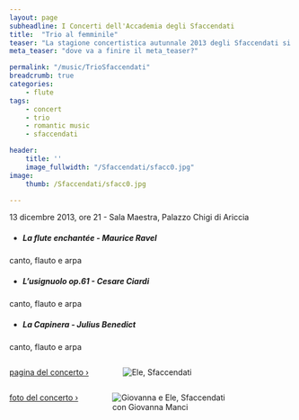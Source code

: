 ```yaml
---
layout: page
subheadline: I Concerti dell'Accademia degli Sfaccendati
title:  "Trio al femminile"
teaser: "La stagione concertistica autunnale 2013 degli Sfaccendati si conclude con un concerto in trio con la voce di Giovanna Manci e l'arpa di Floraleda Sacchi."
meta_teaser: "dove va a finire il meta_teaser?"

permalink: "/music/TrioSfaccendati"
breadcrumb: true
categories:
    - flute
tags:
    - concert
    - trio
    - romantic music
    - sfaccendati

header:
    title: ''
    image_fullwidth: "/Sfaccendati/sfacc0.jpg"
image:
    thumb: /Sfaccendati/sfacc0.jpg

---
```


13 dicembre 2013, ore 21 - Sala Maestra, Palazzo Chigi di Ariccia

* ##### La flute enchantée - *Maurice Ravel*
canto, flauto e arpa



* ##### L’usignuolo op.61 - *Cesare Ciardi*
canto, flauto e arpa



* ##### La Capinera - *Julius Benedict*
canto, flauto e arpa




<div class="row">
  <div class="large-6 columns">
  <p align="center">
  <a class="radius button small" href="http://www.concertiaccademiasfaccendati.it/index.php?option=com_content&view=article&id=296:13-dicembre-2013&catid=199&Itemid=342" target="_blank">pagina del concerto ›</a>
  <figure>
    <img src="{{ site.url }}/images/Sfaccendati/sfacc2.jpg" alt="Ele, Sfaccendati">
  </figure>
  </p>
  </div>

  <div class="large-6 columns">
  <p align="center">
  <a class="radius button small" href="http://www.concertiaccademiasfaccendati.it/index.php?option=com_content&view=article&id=305:giovanna-manci-floraleda-sacchi-e-elena-d-alo&catid=186&Itemid=347#" target="_blank">foto del concerto ›</a>
  <figure>
    <img src="{{ site.url }}/images/Sfaccendati/sfacc3.jpg" alt="Giovanna e Ele, Sfaccendati">
    <figcaption>con Giovanna Manci</figcaption>
  </figure>
  </p>
  </div>
</div>
